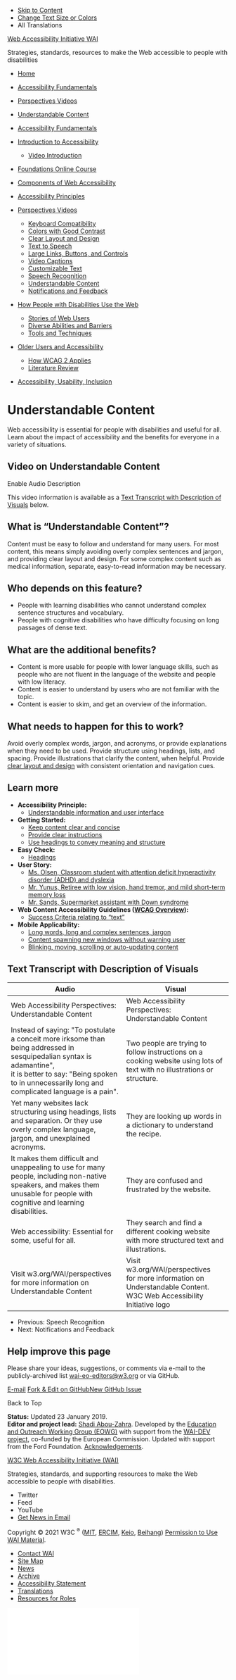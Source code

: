-   [Skip to Content](#main)
-   [Change Text Size or Colors](/WAI/meta/customize/)
-   All Translations

<a href="/WAI/" class="home"><span class="wai"><span class="wa">Web Accessibility</span> <span class="i"><span class="initieative">Initiative</span> <span>WAI</span></span></span></a>

Strategies, standards, resources to make the Web accessible to people with disabilities



<!-- -->

-   [Home](/WAI/)
-   [Accessibility Fundamentals](/WAI/fundamentals/)
-   [Perspectives Videos](/WAI/perspective-videos/)
-   [Understandable Content](/WAI/perspective-videos/understandable/)

-   <a href="/WAI/fundamentals/" class="page-link"><span>Accessibility Fundamentals</span></a>
-   <a href="/WAI/fundamentals/accessibility-intro/" class="page-link"><span>Introduction to Accessibility</span></a>
    -   <a href="/WAI/videos/standards-and-benefits/" class="page-link"><span>Video Introduction</span></a>
-   <a href="/WAI/fundamentals/foundations-course/" class="page-link"><span>Foundations Online Course</span></a>
-   <a href="/WAI/fundamentals/components/" class="page-link"><span>Components of Web Accessibility</span></a>
-   <a href="/WAI/fundamentals/accessibility-principles/" class="page-link"><span>Accessibility Principles</span></a>
-   <a href="/WAI/perspective-videos/" class="page-link"><span>Perspectives Videos</span></a>
    -   <a href="/WAI/perspective-videos/keyboard/" class="page-link"><span>Keyboard Compatibility</span></a>
    -   <a href="/WAI/perspective-videos/contrast/" class="page-link"><span>Colors with Good Contrast</span></a>
    -   <a href="/WAI/perspective-videos/layout/" class="page-link"><span>Clear Layout and Design</span></a>
    -   <a href="/WAI/perspective-videos/speech/" class="page-link"><span>Text to Speech</span></a>
    -   <a href="/WAI/perspective-videos/controls/" class="page-link"><span>Large Links, Buttons, and Controls</span></a>
    -   <a href="/WAI/perspective-videos/captions/" class="page-link"><span>Video Captions</span></a>
    -   <a href="/WAI/perspective-videos/customizable/" class="page-link"><span>Customizable Text</span></a>
    -   <a href="/WAI/perspective-videos/voice/" class="page-link"><span>Speech Recognition</span></a>
    -   <a href="/WAI/perspective-videos/understandable/" class="page-link"><span>Understandable Content</span></a>
    -   <a href="/WAI/perspective-videos/notifications/" class="page-link"><span>Notifications and Feedback</span></a>
-   <a href="/WAI/people-use-web/" class="page-link"><span>How People with Disabilities Use the Web</span></a>
    -   <a href="/WAI/people-use-web/user-stories/" class="page-link"><span>Stories of Web Users</span></a>
    -   <a href="/WAI/people-use-web/abilities-barriers/" class="page-link"><span>Diverse Abilities and Barriers</span></a>
    -   <a href="/WAI/people-use-web/tools-techniques/" class="page-link"><span>Tools and Techniques</span></a>
-   <a href="/WAI/older-users/" class="page-link"><span>Older Users and Accessibility</span></a>
    -   <a href="/WAI/older-users/developing/" class="page-link"><span>How WCAG 2 Applies</span></a>
    -   <a href="/WAI/older-users/literature/" class="page-link"><span>Literature Review</span></a>
-   <a href="/WAI/fundamentals/accessibility-usability-inclusion/" class="page-link"><span>Accessibility, Usability, Inclusion</span></a>

Understandable Content
======================

Web accessibility is essential for people with disabilities and useful for all. Learn about the impact of accessibility and the benefits for everyone in a variety of situations.

Video on Understandable Content
-------------------------------

Enable Audio Description

This video information is available as a [Text Transcript with Description of Visuals](#transcript) below.

What is “Understandable Content”?
---------------------------------

Content must be easy to follow and understand for many users. For most content, this means simply avoiding overly complex sentences and jargon, and providing clear layout and design. For some complex content such as medical information, separate, easy-to-read information may be necessary.

Who depends on this feature?
----------------------------

-   People with learning disabilities who cannot understand complex sentence structures and vocabulary.
-   People with cognitive disabilities who have difficulty focusing on long passages of dense text.

What are the additional benefits?
---------------------------------

-   Content is more usable for people with lower language skills, such as people who are not fluent in the language of the website and people with low literacy.
-   Content is easier to understand by users who are not familiar with the topic.
-   Content is easier to skim, and get an overview of the information.

What needs to happen for this to work?
--------------------------------------

Avoid overly complex words, jargon, and acronyms, or provide explanations when they need to be used. Provide structure using headings, lists, and spacing. Provide illustrations that clarify the content, when helpful. Provide [clear layout and design](/WAI/perspective-videos/layout/) with consistent orientation and navigation cues.

Learn more
----------

-   **Accessibility Principle:**
    -   [Understandable information and user interface](/WAI/fundamentals/accessibility-principles/#understandable)
-   **Getting Started:**
    -   [Keep content clear and concise](/WAI/tips/writing/#keep-content-clear-and-concise)
    -   [Provide clear instructions](/WAI/tips/writing/#provide-clear-instructions)
    -   [Use headings to convey meaning and structure](/WAI/tips/writing/#use-headings-to-convey-meaning-and-structure)
-   **Easy Check:**
    -   [Headings](/WAI/test-evaluate/preliminary/#headings)
-   **User Story:**
    -   [Ms. Olsen, Classroom student with attention deficit hyperactivity disorder (ADHD) and dyslexia](/WAI/people-use-web/user-stories/#classroomstudent)
    -   [Mr. Yunus, Retiree with low vision, hand tremor, and mild short-term memory loss](/WAI/people-use-web/user-stories/#retiree)
    -   [Mr. Sands, Supermarket assistant with Down syndrome](/WAI/people-use-web/user-stories/#supermarketassistant)
-   **Web Content Accessibility Guidelines ([WCAG Overview](/WAI/standards-guidelines/wcag/)):**
    -   [Success Criteria relating to “text”](https://www.w3.org/WAI/WCAG21/quickref/?tags=text)
-   **Mobile Applicability:**
    -   [Long words, long and complex sentences, jargon](/WAI/standards-guidelines/shared-experiences/#complex)
    -   [Content spawning new windows without warning user](/WAI/standards-guidelines/shared-experiences/#popups)
    -   [Blinking, moving, scrolling or auto-updating content](/WAI/standards-guidelines/shared-experiences/#dynamic)

Text Transcript with Description of Visuals
-------------------------------------------

<table><thead><tr class="header"><th>Audio</th><th>Visual</th></tr></thead><tbody><tr class="odd"><td>Web Accessibility Perspectives: Understandable Content</td><td>Web Accessibility Perspectives:<br />
Understandable Content</td></tr><tr class="even"><td>Instead of saying: "To postulate a conceit more irksome than being addressed in sesquipedalian syntax is adamantine",<br />
it is better to say: "Being spoken to in unnecessarily long and complicated language is a pain".</td><td>Two people are trying to follow instructions on a cooking website using lots of text with no illustrations or structure.</td></tr><tr class="odd"><td>Yet many websites lack structuring using headings, lists and separation. Or they use overly complex language, jargon, and unexplained acronyms.</td><td>They are looking up words in a dictionary to understand the recipe.</td></tr><tr class="even"><td>It makes them difficult and unappealing to use for many people, including non-native speakers, and makes them unusable for people with cognitive and learning disabilities.</td><td>They are confused and frustrated by the website.</td></tr><tr class="odd"><td>Web accessibility: Essential for some, useful for all.</td><td>They search and find a different cooking website with more structured text and illustrations.</td></tr><tr class="even"><td>Visit w3.org/WAI/perspectives for more information on Understandable Content</td><td>Visit<br />
w3.org/WAI/perspectives<br />
for more information on<br />
Understandable Content.<br />
W3C Web Accessibility Initiative logo</td></tr></tbody></table>

-   <span class="pager--item-text"> <span class="pager--item-text-direction">Previous:</span> <span class="pager--item-text-target">Speech Recognition</span> </span>
-   <span class="pager--item-text"> <span class="pager--item-text-direction">Next:</span> <span class="pager--item-text-target">Notifications and Feedback</span> </span>

Help improve this page
----------------------

Please share your ideas, suggestions, or comments via e-mail to the publicly-archived list [wai-eo-editors@w3.org](mailto:wai-eo-editors@w3.org?subject=%5Ben%5D%20Understandable%20Content) or via GitHub.

<a href="mailto:wai-eo-editors@w3.org?subject=%5Ben%5D%20Understandable%20Content&amp;body=%5Bput%20comment%20here...%5D" class="button"><span>E-mail</span></a> <a href="https://github.com/w3c/wai-perspective-videos/edit/master/_perspective-videos/understandable.md" class="button"><span>Fork &amp; Edit on GitHub</span></a><a href="https://github.com/w3c/wai-perspective-videos/issues/new" class="button"><span>New GitHub Issue</span></a>

Back to Top

**Status:** Updated 23 January 2019.  
**Editor and project lead:** [Shadi Abou-Zahra](https://www.w3.org/People/shadi). Developed by the [Education and Outreach Working Group (EOWG)](https://www.w3.org/WAI/EO/) with support from the [WAI-DEV project](https://www.w3.org/WAI/DEV/), co-funded by the European Commission. Updated with support from the Ford Foundation. [Acknowledgements](../acknowledgements/).

<a href="https://www.w3.org/WAI/" class="largelink">W3C Web Accessibility Initiative (WAI)</a>

Strategies, standards, and supporting resources to make the Web accessible to people with disabilities.

-   Twitter
-   Feed
-   YouTube
-   <a href="https://www.w3.org/WAI/news/subscribe/" class="button">Get News in Email</a>

Copyright © 2021 W3C <sup>®</sup> ([MIT](https://www.csail.mit.edu/), [ERCIM](https://www.ercim.eu/), [Keio](https://www.keio.ac.jp/), [Beihang](https://ev.buaa.edu.cn)) [Permission to Use WAI Material](/WAI/about/using-wai-material/).

-   [Contact WAI](/WAI/about/contacting/)
-   [Site Map](/WAI/sitemap/)
-   [News](/WAI/news/)
-   [Archive](/WAI/sitemap/#archive)
-   [Accessibility Statement](/WAI/about/accessibility-statement/)
-   [Translations](/WAI/translations/)
-   [Resources for Roles](/WAI/roles/)

![](//www.w3.org/analytics/piwik/piwik.php?idsite=328&rec=1)
